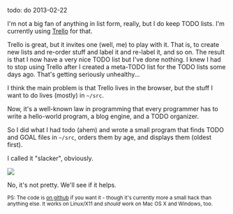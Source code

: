 todo: do
2013-02-22

I'm not a big fan of anything in list form, really, but I do keep TODO lists.
I'm currently using [Trello](https://trello.com) for that.

Trello is great, but it invites one (well, me) to play with it. That is, to
create new lists and re-order stuff and label it and re-label it, and so on.
The result is that I now have a very nice TODO list but I've done nothing. I
knew I had to stop using Trello after I created a meta-TODO list for the TODO
lists some days ago. That's getting seriously unhealthy...

I think the main problem is that Trello lives in the browser, but the stuff I
want to do lives (mostly) in `~/src`.

Now, it's a well-known law in programming that every programmer has to
write a hello-world program, a blog engine, and a TODO organizer.

So I did what I had todo (ahem) and wrote a small program that finds TODO and
GOAL files in `~/src`, orders them by age, and displays them (oldest first).

I called it "slacker", obviously.

<img src="http://r-wos.org/media/slacker.png" style="max-width:100%">

No, it's not pretty. We'll see if it helps.

<small>PS: The code is [on github](https://github.com/rwos/slacker) if you want
it - though it's currently more a small hack than anything else. It works on
Linux/X11 and *should* work on Mac OS X and Windows, too.</small>

